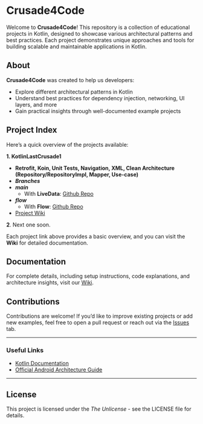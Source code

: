 # Crusade4Code

Welcome to **Crusade4Code**! This repository is a collection of educational projects in Kotlin, designed to showcase various architectural patterns and best practices. Each project demonstrates unique approaches and tools for building scalable and maintainable applications in Kotlin.

## About

**Crusade4Code** was created to help us developers:
- Explore different architectural patterns in Kotlin
- Understand best practices for dependency injection, networking, UI layers, and more
- Gain practical insights through well-documented example projects

## Project Index

Here’s a quick overview of the projects available:

**1. KotlinLastCrusade1** 
 - **Retrofit, Koin, Unit Tests, Navigation, XML, Clean Architecture (Repository/RepositoryImpl, Mapper, Use-case)**
 - _**Branches**_
 - _**main**_
   - With **LiveData**: [Github Repo](https://github.com/Crusade4Code/kotlinlastcrusade1-xml-koin-mapper-usecase/tree/main)
 - _**flow**_
   - With **Flow**: [Github Repo](https://github.com/Crusade4Code/kotlinlastcrusade1-xml-koin-mapper-usecase/tree/flow)
 - [Project Wiki](https://github.com/Crusade4Code/crusade4code.github.io/wiki/KotlinLastCrusade1)

**2**. Next one soon.

Each project link above provides a basic overview, and you can visit the **Wiki** for detailed documentation.

## Documentation

For complete details, including setup instructions, code explanations, and architecture insights, visit our [Wiki](https://github.com/Crusade4Code/crusade4code/wiki).

## Contributions

Contributions are welcome! If you’d like to improve existing projects or add new examples, feel free to open a pull request or reach out via the [Issues](https://github.com/Crusade4Code/crusade4code/issues) tab.

---

### Useful Links
- [Kotlin Documentation](https://kotlinlang.org/docs/home.html)
- [Official Android Architecture Guide](https://developer.android.com/jetpack/guide)

---

## License
This project is licensed under the *The Unlicense* - see the LICENSE file for details.

